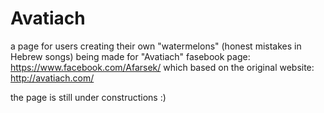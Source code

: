 # Avatiach

a page for users creating their own "watermelons" (honest mistakes in Hebrew songs)
being made for "Avatiach" fasebook page: https://www.facebook.com/Afarsek/
which based on the original website: http://avatiach.com/

the page is still under constructions :)
